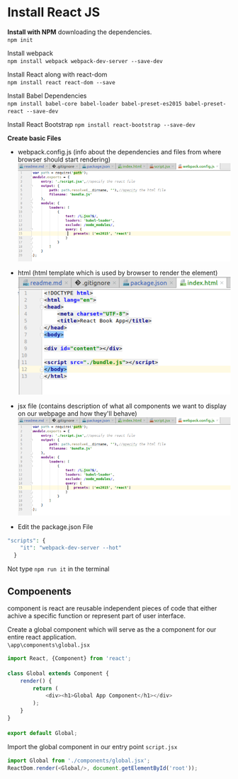 # Install React JS

**Install with NPM** downloading the dependencies.  
`npm init`

Install webpack  
`npm install webpack webpack-dev-server --save-dev`

Install React along with react-dom  
`npm install react react-dom --save`

Install Babel Dependencies  
`npm install babel-core babel-loader babel-preset-es2015 babel-preset-react --save-dev`

Install React Bootstrap
`npm install react-bootstrap --save-dev`

**Create basic Files**
* webpack.config.js (info about the dependencies and files from where browser should start rendering)  
![webpack.config.js](https://github.com/selvesandev/react-book-app/blob/master/doc-img/webpack.png)
  
* html (html template which is used by browser to render the element)  
![index.html](https://github.com/selvesandev/react-book-app/blob/master/doc-img/index.png)
  
* jsx file (contains description of what all components we want to display on our webpage and how they'll behave)  
![jsx](https://github.com/selvesandev/react-book-app/blob/master/doc-img/webpack.png)


* Edit the package.json File  
```php
"scripts": {
    "it": "webpack-dev-server --hot"
  }
```

Not type `npm run it` in the terminal


## Compoenents
component is react are reusable independent pieces of code that either achive a 
specific function or represent part of user interface.

   
Create a global component which will serve as the a component for our entire react
application.   
`\app\components\global.jsx`

```javascript
import React, {Component} from 'react';

class Global extends Component {
    render() {
        return (
            <div><h1>Global App Component</h1></div>
        );
    }
}

export default Global;
```

Import the global component in our entry point `script.jsx`

```javascript
import Global from './components/global.jsx';
ReactDom.render(<Global/>, document.getElementById('root'));
```